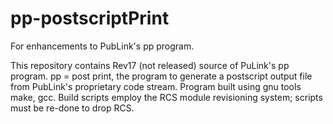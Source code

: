 # pp-postscriptPrint
For enhancements to PubLink's pp program.

This repository contains Rev17 (not released) source of PuLink's pp program.
pp = post print, the program to generate a postscript output file from PubLink's proprietary code stream.
Program built using gnu tools make, gcc.
Build scripts employ the RCS module revisioning system; scripts must be re-done to drop RCS.
